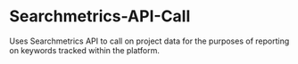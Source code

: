 # Searchmetrics-API-Call
Uses Searchmetrics API to call on project data for the purposes of reporting on keywords tracked within the platform. 

